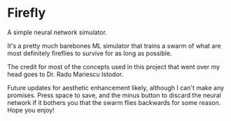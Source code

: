 # Firefly
A simple neural network simulator.

It's a pretty much barebones ML simulator that trains a swarm of what are most definitely fireflies to survive for as long as possible.

The credit for most of the concepts used in this project that went over my head goes to Dr. Radu Mariescu Istodor.

Future updates for aesthetic enhancement likely, although I can't make any promises. Press space to save, and the minus button to
discard the neural network if it bothers you that the swarm flies backwards for some reason. Hope you enjoy!
